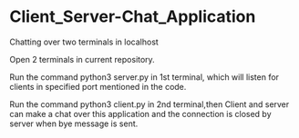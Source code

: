 # Client_Server-Chat_Application
Chatting over two terminals in localhost

Open 2 terminals in current repository.

Run the command python3 server.py in 1st terminal, which will listen for clients in specified port mentioned in the code.

Run the command python3 client.py in 2nd terminal,then
Client and server can make a chat over this application and the connection is closed by server when bye message is sent.
